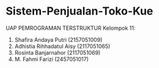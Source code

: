 # Sistem-Penjualan-Toko-Kue

UAP PEMROGRAMAN TERSTRUKTUR
Kelompok 11:
1. Shafira Andaya Putri (2157051009)
2. Adhistia Rihhadatul Aisy (2117051065)
3. Rosinta Banjarnahor (2117051069)
4. M. Fahmi Farizi (2457051017)
